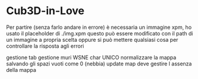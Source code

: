 # Cub3D-in-Love

Per partire (senza farlo andare in errore) è necessaria un immagine xpm, ho usato il placeholder di ./img.xpm questo può essere
modificato con il path di un immagine a propria scelta oppure si può mettere qualsiasi cosa per controllare la risposta agli errori


gestione tab
gestione muri
WSNE char UNICO
normalizzare la mappa salvando gli spazi vuoti come 0 (nebbia)
update map deve gestire l assenza della mappa